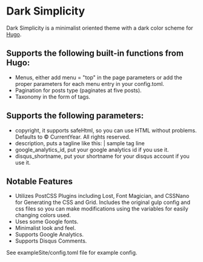 # Dark Simplicity

Dark Simplicity is a minimalist oriented theme with a dark color scheme for [Hugo](http://gohugo.io/).

## Supports the following built-in functions from Hugo:

* Menus, either add menu = "top" in the page parameters or add the proper parameters for each menu entry in your config.toml.
* Pagination for posts type (paginates at five posts).
* Taxonomy in the form of tags.

## Supports the following parameters:
* copyright, it supports safeHtml, so you can use HTML without problems.  Defaults to &copy; CurrentYear. All rights reserved.
* description, puts a tagline like this: | sample tag line
* google_analytics_id, put your google analytics id if you use it.
* disqus_shortname, put your shortname for your disqus account if you use it.

## Notable Features
* Utilizes PostCSS Plugins including Lost, Font Magician, and CSSNano for Generating the CSS and Grid. Includes the original gulp config and css files so you can make modifications using the variables for easily changing colors used.
* Uses some Google fonts.
* Minimalist look and feel.
* Supports Google Analytics.
* Supports Disqus Comments.

See exampleSite/config.toml file for example config.
